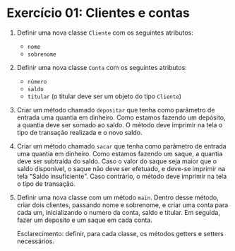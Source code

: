 # Exercício 01: Clientes e contas

1. Definir uma nova classe `Cliente` com os seguintes atributos:
    - `nome`
    - `sobrenome`

2. Definir uma nova classe `Conta` com os seguintes atributos:
    - `número`
    - `saldo`
    - `titular` (o titular deve ser um objeto do tipo `Cliente`)

3. Criar um método chamado `depositar` que tenha como parâmetro de entrada uma quantia em dinheiro. Como estamos fazendo um depósito, a quantia deve ser somado ao saldo. O método deve imprimir na tela o tipo de transação realizada e o novo saldo.

4. Criar um método chamado `sacar` que tenha como parâmetro de entrada uma quantia em dinheiro. Como estamos fazendo um saque, a quantia deve ser subtraída do saldo. Caso o valor do saque seja maior que o saldo disponível, o saque não deve ser efetuado, e deve-se imprimir na tela "Saldo insuficiente". Caso contrário, o método deve imprimir na tela o tipo de transação.

5. Definir uma nova classe com um método `main`. Dentro desse método, criar dois clientes, passando nome e sobrenome, e criar uma conta para cada um, inicializando o numero da conta, saldo e titular. Em seguida, fazer um deposito e um saque em cada conta.

    Esclarecimento: definir, para cada classe, os métodos getters e setters necessários.
